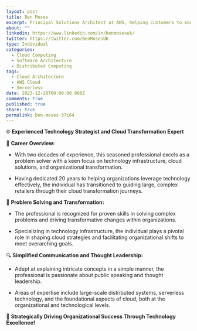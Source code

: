```yaml
---
layout: post
title: Ben Moses
excerpt: Principal Solutions Architect at AWS, helping customers to modernise and transform their businesses -- AWS Serverless enthusiast&newline;
about: ""
linkedin: https://www.linkedin.com/in/benmosesuk/
twitter: https://twitter.com/BenMosesUK
type: Individual
categories:
  - Cloud Computing
  - Software Architecture
  - Distributed Computing
tags:
  - Cloud Architecture
  - AWS Cloud
  - Serverless
date: 2023-12-28T00:00:00.000Z
comments: true
published: true
share: true
permalink: ben-moses-37i64
---
```

🌐 **Experienced Technology Strategist and Cloud Transformation Expert**

🚀 **Career Overview:**
- With two decades of experience, this seasoned professional excels as a problem solver with a keen focus on technology infrastructure, cloud solutions, and organizational transformation.

- Having dedicated 20 years to helping organizations leverage technology effectively, the individual has transitioned to guiding large, complex retailers through their cloud transformation journeys.

🔧 **Problem Solving and Transformation:**
- The professional is recognized for proven skills in solving complex problems and driving transformative changes within organizations.

- Specializing in technology infrastructure, the individual plays a pivotal role in shaping cloud strategies and facilitating organizational shifts to meet overarching goals.

🔍 **Simplified Communication and Thought Leadership:**
- Adept at explaining intricate concepts in a simple manner, the professional is passionate about public speaking and thought leadership.

- Areas of expertise include large-scale distributed systems, serverless technology, and the foundational aspects of cloud, both at the organizational and technological levels.

🌟 **Strategically Driving Organizational Success Through Technology Excellence!**
